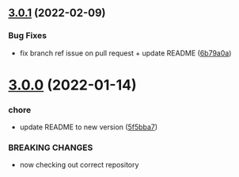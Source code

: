 ## [3.0.1](https://github.com/mirko-felice/list-files-action/compare/v3.0.0...v3.0.1) (2022-02-09)


### Bug Fixes

* fix branch ref issue on pull request + update README ([6b79a0a](https://github.com/mirko-felice/list-files-action/commit/6b79a0a98e47ae199825b81bd1f1bff6e1681b22))

# [3.0.0](https://github.com/mirko-felice/list-files-action/compare/v2.0.0...v3.0.0) (2022-01-14)


### chore

* update README to new version ([5f5bba7](https://github.com/mirko-felice/list-files-action/commit/5f5bba7c23cab2a6cc87eb662a5876ce12b4204c))


### BREAKING CHANGES

* now checking out correct repository
